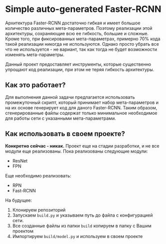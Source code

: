 # Simple auto-generated Faster-RCNN

Архитектура Faster-RCNN достаточно гибкая и имеет большое количество различных мета-параметров. Поэтому реализации этой архитектуры, сохраняющие всю ее гибкость, большие и сложные. Кроме того, при фиксированных мета-параметрах, примерно 70% кода такой реализации никогда не используются. Однако просто убрать все что не используется - не вариант, так как тогда не будет возможности изменять мета-параметры.

Данный проект предоставляет инструменты, которые существенно упрощают код реализации, при этом не теряя гибкость архитектуры.

## Как это работает?

Для выполнения данной задачи предлагается использовать промежуточный скрипт, который принимает набор мета-параметров и на их основе генерирует код для даного Faster-RCNN. Таким образом, сгенерированные файлы содержат только минимальное необходимое для работы сети с указанными мета-параметрами.

## Как использовать в своем проекте?

**Конкретно сейчас - никак.** Проект еще на стадии разработки, и не все модули еще реализованы. Пока реализованы следующие модули:
- ResNet
- FPN

Еще необходимо реализовать:
- RPN
- Fast-RCNN

На будущее:
1. Клонируем репозиторий
1. Запускаем `build.py` и указываем путь до файла с конфигурацией сети.
1. Все созданные файлы из папки `build` копируем в папку с Вашим проектом
1. Импортируем `build/model.py` и используем в своем проекте